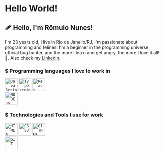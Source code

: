 
#   Hello World!                   
          

 ## 🩹 Hello, I'm Rômulo Nunes!

I'm 23 years old, I live in Rio de Janeiro/RJ, I'm passionate about programming and felines! I'm a beginner in the programming universe, official bug hunter, and the more I learn and get angry, the more I love it all! 🖤. Also check my [Linkedin](https://www.linkedin.com/in/romulonunesbpeixoto/).

### $ Programming languages I love to work in

<code><img width="40px" src="https://cdn.jsdelivr.net/gh/devicons/devicon/icons/javascript/javascript-original.svg" title = "JavaScript"/></code>
<code><img width="40px" src="https://cdn.jsdelivr.net/gh/devicons/devicon/icons/typescript/typescript-original.svg" title = "Typescript"/></code>
<code><img width="40px" src="https://cdn.jsdelivr.net/gh/devicons/devicon/icons/react/react-original.svg" title = "React"/></code> 
<code> <img width="40" src="https://cdn.jsdelivr.net/gh/devicons/devicon/icons/nodejs/nodejs-original.svg" title = NODEJS /></code>


### $ Technologies and Tools I use for work
<code><img width="40px" src="https://cdn.jsdelivr.net/gh/devicons/devicon/icons/html5/html5-original-wordmark.svg" title = "HTML5"/></code>
<code><img width="40px" src="https://cdn.jsdelivr.net/gh/devicons/devicon/icons/css3/css3-original-wordmark.svg" title = "CSS3"/></code> 
<code><img width="40px" src="https://cdn.jsdelivr.net/gh/devicons/devicon/icons/github/github-original-wordmark.svg" title  = "GITHUB"/></code>
<code> <img width="40" src="https://cdn.jsdelivr.net/gh/devicons/devicon/icons/git/git-original.svg" title = "GIT"/></code>

          
          
          
                 



           


        
